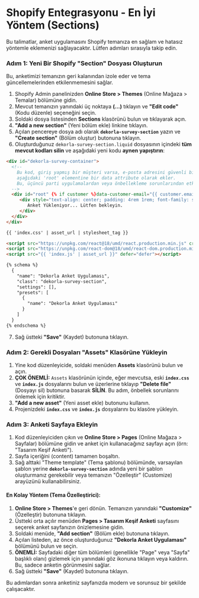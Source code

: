 # Shopify Entegrasyonu - En İyi Yöntem (Sections)

Bu talimatlar, anket uygulamasını Shopify temanıza en sağlam ve hatasız yöntemle eklemenizi sağlayacaktır. Lütfen adımları sırasıyla takip edin.

### Adım 1: Yeni Bir Shopify "Section" Dosyası Oluşturun

Bu, anketimizi temanızın geri kalanından izole eder ve tema güncellemelerinden etkilenmemesini sağlar.

1.  Shopify Admin panelinizden **Online Store > Themes** (Online Mağaza > Temalar) bölümüne gidin.
2.  Mevcut temanızın yanındaki üç noktaya **(...)** tıklayın ve **"Edit code"** (Kodu düzenle) seçeneğini seçin.
3.  Soldaki dosya listesinden **Sections** klasörünü bulun ve tıklayarak açın.
4.  **"Add a new section"** (Yeni bölüm ekle) linkine tıklayın.
5.  Açılan pencereye dosya adı olarak **`dekorla-survey-section`** yazın ve **"Create section"** (Bölüm oluştur) butonuna tıklayın.
6.  Oluşturduğunuz `dekorla-survey-section.liquid` dosyasının içindeki **tüm mevcut kodları silin** ve aşağıdaki yeni kodu **aynen yapıştırın**:

```html
<div id="dekorla-survey-container">
  <!-- 
    Bu kod, giriş yapmış bir müşteri varsa, e-posta adresini güvenli bir şekilde 
    aşağıdaki 'root' elementine bir data attribute olarak ekler.
    Bu, üçüncü parti uygulamalardan veya önbellekleme sorunlarından etkilenmeyen en güvenilir yöntemdir.
  -->
  <div id="root" {% if customer %}data-customer-email="{{ customer.email | escape }}"{% endif %}>
     <div style="text-align: center; padding: 4rem 1rem; font-family: sans-serif; color: #333;">
        Anket Yükleniyor... Lütfen bekleyin.
     </div>
  </div>
</div>

{{ 'index.css' | asset_url | stylesheet_tag }}

<script src="https://unpkg.com/react@18/umd/react.production.min.js" crossorigin></script>
<script src="https://unpkg.com/react-dom@18/umd/react-dom.production.min.js" crossorigin></script>
<script src="{{ 'index.js' | asset_url }}" defer="defer"></script>

{% schema %}
  {
    "name": "Dekorla Anket Uygulaması",
    "class": "dekorla-survey-section",
    "settings": [],
    "presets": [
      {
        "name": "Dekorla Anket Uygulaması"
      }
    ]
  }
{% endschema %}
```
7.  Sağ üstteki **"Save"** (Kaydet) butonuna tıklayın.

### Adım 2: Gerekli Dosyaları "Assets" Klasörüne Yükleyin

1.  Yine kod düzenleyicide, soldaki menüden **Assets** klasörünü bulun ve açın.
2.  **ÇOK ÖNEMLİ:** `Assets` klasörünün içinde, eğer mevcutsa, eski **`index.css`** ve **`index.js`** dosyalarını bulun ve üzerlerine tıklayıp **"Delete file"** (Dosyayı sil) butonuna basarak **SİLİN**. Bu adım, önbellek sorunlarını önlemek için kritiktir.
3.  **"Add a new asset"** (Yeni asset ekle) butonunu kullanın.
4.  Projenizdeki **`index.css`** ve **`index.js`** dosyalarını bu klasöre yükleyin.

### Adım 3: Anketi Sayfaya Ekleyin

1.  Kod düzenleyiciden çıkın ve **Online Store > Pages** (Online Mağaza > Sayfalar) bölümüne gidin ve anket için kullanacağınız sayfayı açın (örn: "Tasarım Keşif Anketi").
2.  Sayfa içeriğini (content) tamamen boşaltın.
3.  Sağ alttaki "Theme template" (Tema şablonu) bölümünde, varsayılan şablon yerine **`dekorla-survey-section`** adında yeni bir şablon oluşturmanız gerekebilir veya temanızın "Özelleştir" (Customize) arayüzünü kullanabilirsiniz.

#### **En Kolay Yöntem (Tema Özelleştirici):**

1.  **Online Store > Themes**'e geri dönün. Temanızın yanındaki **"Customize"** (Özelleştir) butonuna tıklayın.
2.  Üstteki orta açılır menüden **Pages > Tasarım Keşif Anketi** sayfasını seçerek anket sayfanızın önizlemesine gidin.
3.  Soldaki menüde, **"Add section"** (Bölüm ekle) butonuna tıklayın.
4.  Açılan listeden, az önce oluşturduğunuz **"Dekorla Anket Uygulaması"** bölümünü bulun ve seçin.
5.  **ÖNEMLİ:** Sayfadaki diğer tüm bölümleri (genellikle "Page" veya "Sayfa" başlıklı olanı) gizlemek için yanındaki göz ikonuna tıklayın veya kaldırın. Bu, sadece anketin görünmesini sağlar.
6.  Sağ üstteki **"Save"** (Kaydet) butonuna tıklayın.

Bu adımlardan sonra anketiniz sayfanızda modern ve sorunsuz bir şekilde çalışacaktır.